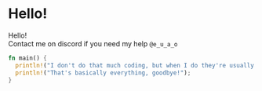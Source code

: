# Hello!
Hello!<br>
Contact me on discord if you need my help `@e_u_a_o`<br>
```rust
fn main() {
  println!("I don't do that much coding, but when I do they're usually small projects/utility projects");
  println!("That's basically everything, goodbye!");
}
```
